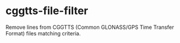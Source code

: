 # cggtts-file-filter

Remove lines from CGGTTS (Common GLONASS/GPS Time Transfer Format) files matching criteria.
